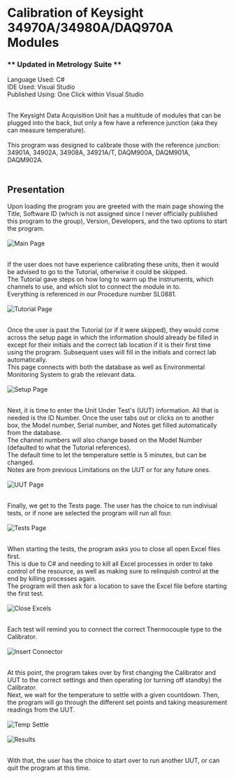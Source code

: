 # Calibration of Keysight 34970A/34980A/DAQ970A Modules
### \*\* Updated in Metrology Suite \*\*

Language Used:  C# <br>
IDE Used:  Visual Studio <br>
Published Using:  One Click within Visual Studio <br><br>

The Keysight Data Acquisition Unit has a multitude of modules that can be plugged into the back, but only a few have a reference junction (aka they can measure temperature). <br><br>
This program was designed to calibrate those with the reference junction: 34901A, 34902A, 34908A, 34921A/T, DAQM900A, DAQM901A, DAQM902A. <br><br>

## Presentation

Upon loading the program you are greeted with the main page showing the Title, Software ID (which is not assigned since I never officially published this program to the group), Version, Developers, and the two options to start the program. <br><br>
![Main Page](imgs/main_page.JPG)
<br><br>

If the user does not have experience calibrating these units, then it would be advised to go to the Tutorial, otherwise it could be skipped. <br>
The Tutorial gave steps on how long to warm up the instruments, which channels to use, and which slot to connect the module in to. <br>
Everything is referenced in our Procedure number SL0881. <br><br>
![Tutorial Page](imgs/tutorial.JPG)
<br><br>

Once the user is past the Tutorial (or if it were skipped), they would come across the setup page in which the information should already be filled in except for their initials and the correct lab location if it is their first time using the program.  Subsequent uses will fill in the initials and correct lab automatically. <br>
This page connects with both the database as well as Environmental Monitoring System to grab the relevant data. <br><br>
![Setup Page](imgs/setup.JPG)
<br><br>

Next, it is time to enter the Unit Under Test's (UUT) information.  All that is needed is the ID Number.  Once the user tabs out or clicks on to another box, the Model number, Serial number, and Notes get filled automatically from the database. <br>
The channel numbers will also change based on the Model Number (defaulted to what the Tutorial references). <br>
The default time to let the temperature settle is 5 minutes, but can be changed. <br>
Notes are from previous Limitations on the UUT or for any future ones. <br><br>
![UUT Page](imgs/uut_info.JPG)
<br><br>

Finally, we get to the Tests page.  The user has the choice to run indiviual tests, or if none are selected the program will run all four. <br><br>
![Tests Page](imgs/tests_page.JPG)
<br><br>

When starting the tests, the program asks you to close all open Excel files first. <br>
This is due to C# and needing to kill all Excel processes in order to take control of the resource, as well as making sure to relinquish control at the end by killing processes again. <br>
The program will then ask for a location to save the Excel file before starting the first test. <br><br>
![Close Excels](imgs/close_excel.JPG)
<br><br>

Each test will remind you to connect the correct Thermocouple type to the Calibrator. <br><br>
![Insert Connector](imgs/insert_connector.JPG)
<br><br>

At this point, the program takes over by first changing the Calibrator and UUT to the correct settings and then operating (or turning off standby) the Calibrator. <br>
Next, we wait for the temperature to settle with a given countdown. Then, the program will go through the different set points and taking measurement readings from the UUT. <br><br>
![Temp Settle](imgs/temp_settle.JPG)
<br><br>
![Results](imgs/results.JPG)
<br><br>

With that, the user has the choice to start over to run another UUT, or can quit the program at this time.







